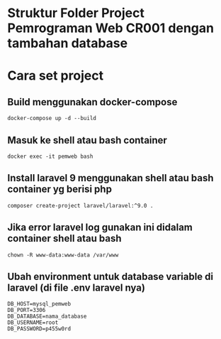 # Struktur Folder Project Pemrograman Web CR001 dengan tambahan database

# Cara set project

## Build menggunakan docker-compose

```shell
docker-compose up -d --build
```

## Masuk ke shell atau bash container

```shell
docker exec -it pemweb bash
```

## Install laravel 9 menggunakan shell atau bash container yg berisi php

```shell
composer create-project laravel/laravel:^9.0 .
```

## Jika error laravel log gunakan ini didalam container shell atau bash

```shell
chown -R www-data:www-data /var/www
```

## Ubah environment untuk database variable di laravel (di file .env laravel nya) 

```shell
DB_HOST=mysql_pemweb
DB_PORT=3306
DB_DATABASE=nama_database
DB_USERNAME=root
DB_PASSWORD=p455w0rd
```
